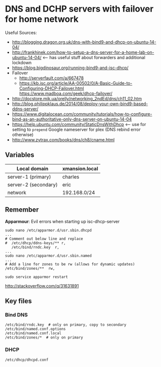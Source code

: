 # DNS and DCHP servers with failover for home network

Useful Sources:
- http://blogging.dragon.org.uk/dns-with-bind9-and-dhcp-on-ubuntu-14-04/
- http://frankhinek.com/how-to-setup-a-dns-server-for-a-home-lab-on-ubuntu-14-04/  <-- has useful stuff about forwarders and additional lockdown
- https://blog.bigdinosaur.org/running-bind9-and-isc-dhcp/
- Failover
  - http://serverfault.com/a/667478
  - https://kb.isc.org/article/AA-00502/0/A-Basic-Guide-to-Configuring-DHCP-Failover.html
https://www.madboa.com/geek/dhcp-failover/
- http://docstore.mik.ua/orelly/networking_2ndEd/dns/ch11_02.htm
- http://blog.philippklaus.de/2014/08/deploy-your-own-bind9-based-ddns-server/
- https://www.digitalocean.com/community/tutorials/how-to-configure-bind-as-an-authoritative-only-dns-server-on-ubuntu-14-04
- https://help.ubuntu.com/community/StaticDnsWithDhcp <-- use for setting to `prepend` Google nameserver for plex (DNS rebind error otherwise)
- http://www.zytrax.com/books/dns/ch8/cname.html

## Variables

|Local domain|xmansion.local|
|-|-|
|server-1 (primary)|charles|
|server-2 (secondary)|eric|
|network|192.168.0/24|

## Remember
**Apparmour**: Evil errors when starting up isc-dhcp-server

```
sudo nano /etc/apparmor.d/usr.sbin.dhcpd
...
# Comment out below line and replace
#  /etc/dhcp/ddns-keys/** r,
   /etc/bind/rndc.key  r,
...
sudo nano /etc/apparmor.d/usr.sbin.named
...
# Add a line for zones to be rw (allows for dynamic updates)
/etc/bind/zones/**  rw,
```

`sudo service apparmor restart`

http://stackoverflow.com/q/31631891

## Key files

### Bind DNS
```
/etc/bind/rndc.key  # only on primary, copy to secondary
/etc/bind/named.conf.options
/etc/bind/named.conf.local
/etc/bind/zones/*  # only on primary
```
### DHCP
```
/etc/dhcp/dhcpd.conf
```

